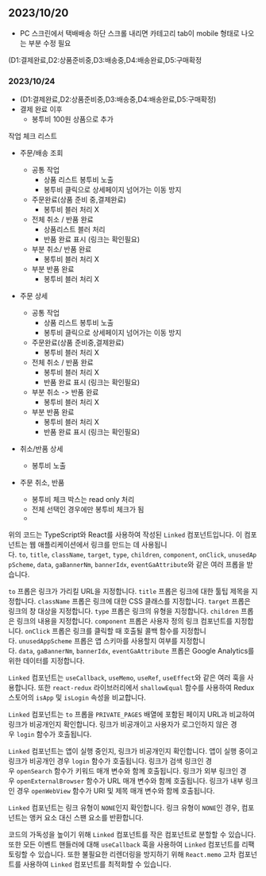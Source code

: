 
## 2023/10/20

- PC 스크린에서 택배배송 하단 스크롤 내리면  카테고리 tab이 mobile 형태로 나오는 부분 수정 필요


(D1:결제완료,D2:상품준비중,D3:배송중,D4:배송완료,D5:구매확정


### 2023/10/24

- (D1:결제완료,D2:상품준비중,D3:배송중,D4:배송완료,D5:구매확정)
- 결제 완료 이후
	- 봉투비 100원 상품으로 추가

작업 체크 리스트
- 주문/배송 조회
	- 공통 작업
		- 상품 리스트 봉투비 노출
		- 봉투비 클릭으로 상세페이지 넘어가는 이동 방지
	- 주문완료(상품 준비 중,결제완료)
		- 봉투비 블러 처리 X
	- 전체 취소 / 반품 완료
		- 상품리스트 블러 처리
		-  반품 완료  표시 (링크는 확인필요)
	- 부분 취소/ 반품 완료
		- 봉투비 블러 처리 X
	- 부분 반품 완료
		- 봉투비 블러 처리 X

- 주문 상세
	- 공통 작업
		- 상품 리스트 봉투비 노출
		- 봉투비 클릭으로 상세페이지 넘어가는 이동 방지
	- 주문완료(상품 준비중,결제완료)
		- 봉투비 블러 처리 X
	- 전체 취소 / 반품 완료
		- 봉투비 블러 처리 X
		-  반품 완료  표시 (링크는 확인필요)
	- 부분 취소 -> 반품 완료
		- 봉투비 블러 처리 X
	- 부분 반품 완료
		- 봉투비 블러 처리 X
		-  반품 완료  표시 (링크는 확인필요)

- 취소/반품 상세
	- 봉투비 노출

- 주문 취소, 반품
	- 봉투비 체크 박스는 read only 처리
	- 전체 선택인 경우에만 봉투비 체크가 됨
	- 



위의 코드는 TypeScript와 React를 사용하여 작성된 `Linked` 컴포넌트입니다. 이 컴포넌트는 웹 애플리케이션에서 링크를 만드는 데 사용됩니다. `to`, `title`, `className`, `target`, `type`, `children`, `component`, `onClick`, `unusedAppScheme`, `data`, `gaBannerNm`, `bannerIdx`, `eventGaAttribute`와 같은 여러 프롭을 받습니다.

`to` 프롭은 링크가 가리킬 URL을 지정합니다. `title` 프롭은 링크에 대한 툴팁 제목을 지정합니다. `className` 프롭은 링크에 대한 CSS 클래스를 지정합니다. `target` 프롭은 링크의 창 대상을 지정합니다. `type` 프롭은 링크의 유형을 지정합니다. `children` 프롭은 링크의 내용을 지정합니다. `component` 프롭은 사용자 정의 링크 컴포넌트를 지정합니다. `onClick` 프롭은 링크를 클릭할 때 호출될 콜백 함수를 지정합니다. `unusedAppScheme` 프롭은 앱 스키마를 사용할지 여부를 지정합니다. `data`, `gaBannerNm`, `bannerIdx`, `eventGaAttribute` 프롭은 Google Analytics를 위한 데이터를 지정합니다.

`Linked` 컴포넌트는 `useCallback`, `useMemo`, `useRef`, `useEffect`와 같은 여러 훅을 사용합니다. 또한 `react-redux` 라이브러리에서 `shallowEqual` 함수를 사용하여 Redux 스토어의 `isApp` 및 `isLogin` 속성을 비교합니다.

`Linked` 컴포넌트는 `to` 프롭을 `PRIVATE_PAGES` 배열에 포함된 페이지 URL과 비교하여 링크가 비공개인지 확인합니다. 링크가 비공개이고 사용자가 로그인하지 않은 경우 `login` 함수가 호출됩니다.

`Linked` 컴포넌트는 앱이 실행 중인지, 링크가 비공개인지 확인합니다. 앱이 실행 중이고 링크가 비공개인 경우 `login` 함수가 호출됩니다. 링크가 검색 링크인 경우 `openSearch` 함수가 키워드 매개 변수와 함께 호출됩니다. 링크가 외부 링크인 경우 `openExternalBrowser` 함수가 URL 매개 변수와 함께 호출됩니다. 링크가 내부 링크인 경우 `openWebView` 함수가 URI 및 제목 매개 변수와 함께 호출됩니다.

`Linked` 컴포넌트는 링크 유형이 `NONE`인지 확인합니다. 링크 유형이 `NONE`인 경우, 컴포넌트는 앵커 요소 대신 스팬 요소를 반환합니다.

코드의 가독성을 높이기 위해 `Linked` 컴포넌트를 작은 컴포넌트로 분할할 수 있습니다. 또한 모든 이벤트 핸들러에 대해 `useCallback` 훅을 사용하여 `Linked` 컴포넌트를 리팩토링할 수 있습니다. 또한 불필요한 리렌더링을 방지하기 위해 `React.memo` 고차 컴포넌트를 사용하여 `Linked` 컴포넌트를 최적화할 수 있습니다.
